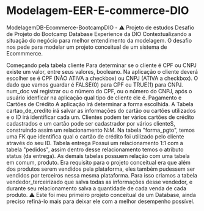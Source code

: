 # Modelagem-EER-E-commerce-DIO
ModelagemDB-Ecommerce-BootcampDIO - ⚠️ Projeto de estudos
Desafio de Projeto do Bootcamp Database Experience da DIO
Contextualizando a situação do negócio para melhor entendimento da modelagem.
O desafio nos pede para modelar um projeto conceitual de um sistema de Ecommmerce.

Começando pela tabela cliente
Para determinar se o cliente é CPF ou CNPJ existe um valor, entre seus valores, booleano. Na aplicação o cliente deverá escolher se é CPF (NÃO ATIVA a checkbox) ou CNPJ (ATIVA a checkbox). O dado que vamos guardar é FALSE(0) para CPF ou TRUE(1) para CNPJ.
num_doc vai registrar ou o número do CPF, ou o número do CNPJ, após o usuário idenficar na aplicação qual tipo de cliente ele é.
Pagamento e Cartões de Crédito
A aplicação irá determinar a forma escolhida.
A Tabela cartao_de_credito irá salvar as informações do cartão ou cartões utilizados e o ID irá identificar cada um.
Clientes podem ter vários cartões de crédito cadastrados e um cartão pode ser cadastrador por vários clienteS, construindo assim um relacionamento N:M.
Na tabela "forma_pgto", temos uma FK que identifica qual o cartão de crédito foi utilizado pelo cliente através do seu ID.
Tabela entrega
Possui um relacionamento 1:1 com a tabela "pedidos", assim dentro desse relacionamento temos o atributo status (da entrega).
As demais tabelas possuem relação com uma tabela em comum, produto.
Era requisito para o projeto conceitual era que além dos produtos serem vendidos pela plataforma, eles também pudessem ser vendidos por terceiros nessa mesma plataforma. Para isso criamos a tabela vendedor_terceirizado que salva todas as informações desse vendedor, e durante seu relacionamento salva a quantidade de cada venda de cada produto.
⚠️ Este foi meu primeiro projeto conceitual de um Database, ainda preciso refiná-lo mais para deixar ele com a melhor desempenho possível.
